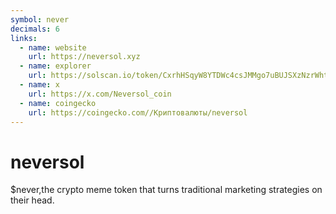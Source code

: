```yaml
---
symbol: never
decimals: 6
links:
  - name: website
    url: https://neversol.xyz
  - name: explorer
    url: https://solscan.io/token/CxrhHSqyW8YTDWc4csJMMgo7uBUJSXzNzrWhtw9ULdru
  - name: x
    url: https://x.com/Neversol_coin
  - name: coingecko
    url: https://coingecko.com//Криптовалюты/neversol
---
```


# neversol

$never,the crypto meme token that turns traditional marketing strategies on their head.

